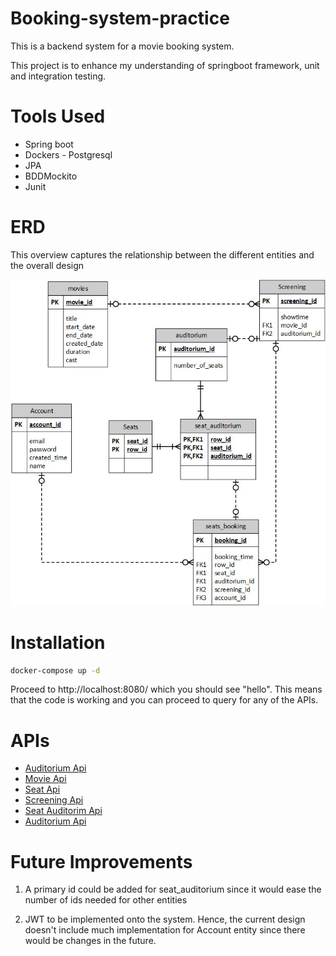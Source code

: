 # Booking-system-practice
This is a backend system for a movie booking system.
 
This project is to enhance my understanding of springboot framework, unit and integration testing.

# Tools Used
* Spring boot
* Dockers - Postgresql
* JPA
* BDDMockito
* Junit

# ERD
This overview captures the relationship between the different entities and the overall design

![Database Design](./design/movie_booking.jpg)

# Installation
```Bash
docker-compose up -d
```
Proceed to http://localhost:8080/ which you should see "hello". This means that the code is working and you can proceed to query for any of the APIs.

# APIs
* [Auditorium Api](./docs/AUDITORIUM_README.md)
* [Movie Api](./docs/MOVIE_README.md)
* [Seat Api](./docs/SEAT_README.md)
* [Screening Api](./docs/SCREENING_README.md)
* [Seat Auditorim Api](./docs/SEATAUDITORIUM_README.md)
* [Auditorium Api](./docs/SEATBOOKING_README.md)

# Future Improvements
1. A primary id could be added for seat_auditorium since it would ease the number of ids needed for other entities

2. JWT to be implemented onto the system. Hence, the current design doesn't include much implementation for Account entity since there would be changes in the future. 
